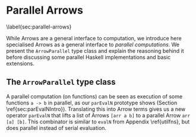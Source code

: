 # Parallel Arrows

\label{sec:parallel-arrows}

While Arrows are a general interface to computation, we introduce here specialised
Arrows as a general interface to *parallel computations*.
We present the `ArrowParallel` type class and explain the reasoning
behind it before discussing some parallel Haskell implementations and basic extensions.

## The `ArrowParallel` type class

A parallel computation (on functions) can be seen as execution of some functions
`a -> b` in parallel, as our `parEvalN` prototype shows
(Section \ref{sec:parEvalNIntro}).
Translating this into Arrow terms gives us a new operator `parEvalN` that lifts
a list of Arrows `[arr a b]` to a parallel Arrow `arr [a] [b]`.
This combinator is similar to `evalN` from Appendix \ref{utilfns}, but does
parallel instead of serial evaluation.
